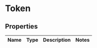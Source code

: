 # Token

## Properties
Name | Type | Description | Notes
------------ | ------------- | ------------- | -------------
